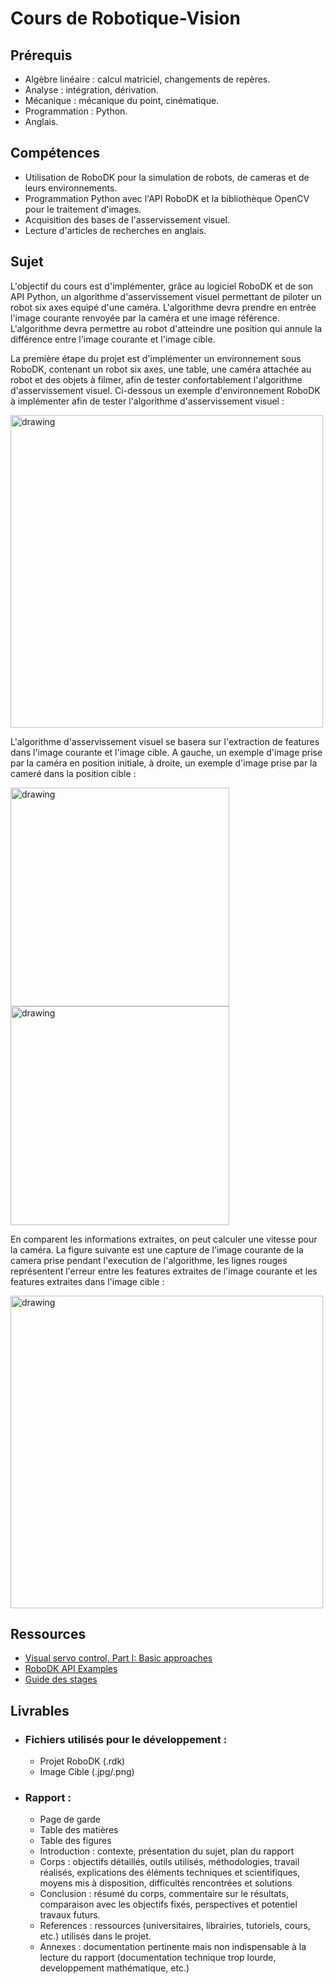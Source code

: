 # Cours de Robotique-Vision

## Prérequis

- Algèbre linéaire : calcul matriciel, changements de repères.
- Analyse : intégration, dérivation.
- Mécanique : mécanique du point, cinématique.
- Programmation : Python.
- Anglais.

## Compétences

- Utilisation de RoboDK pour la simulation de robots, de cameras et de leurs environnements.
- Programmation Python avec l'API RoboDK et la bibliothèque OpenCV pour le traitement d'images.
- Acquisition des bases de l'asservissement visuel.
- Lecture d'articles de recherches en anglais.


## Sujet
L'objectif du cours est d'implémenter, grâce au logiciel RoboDK et de son API Python, un algorithme d'asservissement visuel permettant de piloter un robot six axes equipé d'une caméra. L'algorithme devra prendre en entrée l'image courante renvoyée par la caméra et une image référence. L'algorithme devra permettre au robot d'atteindre une position qui annule la différence entre l'image courante et l'image cible.

La première étape du projet est d'implémenter un environnement sous RoboDK, contenant un robot six axes, une table, une caméra attachée au robot et des objets à filmer, afin de tester confortablement l'algorithme d'asservissement visuel. Ci-dessous un exemple d'environnement RoboDK à implémenter afin de tester l'algorithme d'asservissement visuel :

<img src="../images/images/rdk_env.png" alt="drawing" width="500"/>

L'algorithme d'asservissement visuel se basera sur l'extraction de features dans l'image courante et l'image cible. A gauche, un exemple d'image prise par la caméra en position initiale, à droite, un exemple d'image prise par la cameré dans la position cible :

<img src="../images/init.png" alt="drawing" width="350" style = "margin-right: 20px;"/><img src="../images/target.png" alt="drawing" width="350"/>

En comparent les informations extraites, on peut calculer une vitesse pour la caméra. La figure suivante est une capture de l'image courante de la camera prise pendant l'execution de l'algorithme, les lignes rouges représentent l'erreur entre les features extraites de l'image courante et les features extraites dans l'image cible :

<img src="../images/error.png" alt="drawing" width="500"/>

## Ressources

- [Visual servo control, Part I: Basic approaches](https://inria.hal.science/inria-00350283/document)
- [RoboDK API Examples](https://www.robodk.com/doc/en/PythonAPI/examples.html)
- [Guide des stages](https://moodle-amiens.unilasalle.fr/course/view.php?id=322)

## Livrables

- ### Fichiers utilisés pour le développement : 
    - Projet RoboDK (.rdk)
    - Image Cible (.jpg/.png)

- ### Rapport :
    - Page de garde
    - Table des matières
    - Table des figures
    - Introduction : contexte, présentation du sujet, plan du rapport
    - Corps : objectifs détaillés, outils utilisés, méthodologies, travail réalisés, explications des éléments techniques et scientifiques, moyens mis à disposition, difficultés rencontrées et solutions
    - Conclusion : résumé du corps, commentaire sur le résultats, comparaison avec les objectifs fixés, perspectives et potentiel travaux futurs.
    - References : ressources (universitaires, librairies, tutoriels, cours, etc.) utilisés dans le projet.
    - Annexes : documentation pertinente mais non indispensable à la lecture du rapport (documentation technique trop lourde, developpement mathématique, etc.)